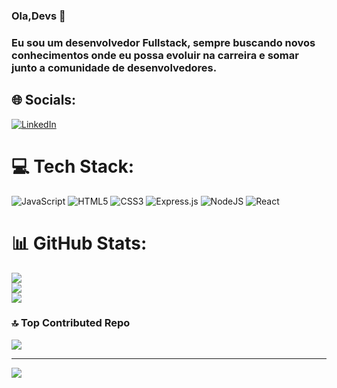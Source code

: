 ### Ola,Devs 👋

### Eu sou um  desenvolvedor Fullstack, sempre buscando novos conhecimentos onde eu possa evoluir na carreira  e somar junto a comunidade de desenvolvedores. 


## 🌐 Socials:
[![LinkedIn](https://img.shields.io/badge/LinkedIn-%230077B5.svg?logo=linkedin&logoColor=white)](https://linkedin.com/in/https://www.linkedin.com/in/marlos-franklin/) 

# 💻 Tech Stack:
![JavaScript](https://img.shields.io/badge/javascript-%23323330.svg?style=for-the-badge&logo=javascript&logoColor=%23F7DF1E) ![HTML5](https://img.shields.io/badge/html5-%23E34F26.svg?style=for-the-badge&logo=html5&logoColor=white) ![CSS3](https://img.shields.io/badge/css3-%231572B6.svg?style=for-the-badge&logo=css3&logoColor=white) ![Express.js](https://img.shields.io/badge/express.js-%23404d59.svg?style=for-the-badge&logo=express&logoColor=%2361DAFB) ![NodeJS](https://img.shields.io/badge/node.js-6DA55F?style=for-the-badge&logo=node.js&logoColor=white) ![React](https://img.shields.io/badge/react-%2320232a.svg?style=for-the-badge&logo=react&logoColor=%2361DAFB)
# 📊 GitHub Stats:
![](https://github-readme-stats.vercel.app/api?username=Marlos11&theme=dark&hide_border=false&include_all_commits=false&count_private=false)<br/>
![](https://github-readme-streak-stats.herokuapp.com/?user=Marlos11&theme=dark&hide_border=false)<br/>
![](https://github-readme-stats.vercel.app/api/top-langs/?username=Marlos11&theme=dark&hide_border=false&include_all_commits=false&count_private=false&layout=compact)

### 🔝 Top Contributed Repo
![](https://github-contributor-stats.vercel.app/api?username=Marlos11&limit=5&theme=nord&combine_all_yearly_contributions=true)

---
[![](https://visitcount.itsvg.in/api?id=Marlos11&icon=9&color=0)](https://visitcount.itsvg.in)

<!-- Proudly created with GPRM ( https://gprm.itsvg.in ) -->


